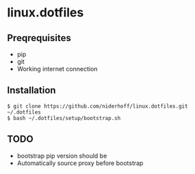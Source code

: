 # linux.dotfiles

## Preqrequisites

-   pip
-   git
-   Working internet connection

## Installation

    $ git clone https://github.com/niderhoff/linux.dotfiles.git ~/.dotfiles
    $ bash ~/.dotfiles/setup/bootstrap.sh

## TODO

- bootstrap pip version should be 
- Automatically source proxy before bootstrap
